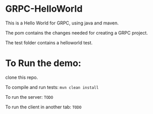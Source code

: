 # GRPC-HelloWorld

This is a Hello World for GRPC, using java and maven. 

The pom contains the changes needed for creating a GRPC project. 

The test folder contains a helloworld test. 

# To Run the demo:
clone this repo. 

To compile and run tests: 
```mvn clean install```

To run the server: 
```TODO```

To run the client in another tab: 
```TODO```


